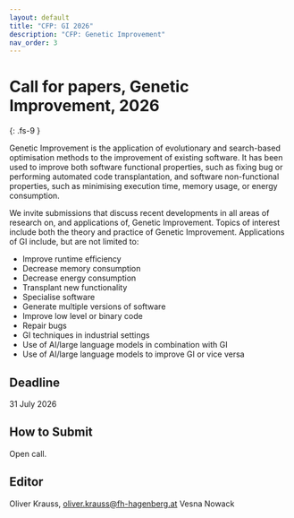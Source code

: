 ```yaml
---
layout: default
title: "CFP: GI 2026"
description: "CFP: Genetic Improvement"
nav_order: 3
---
```


# Call for papers, Genetic Improvement, 2026
{: .fs-9 }

Genetic Improvement is the application of evolutionary and search-based optimisation methods to the improvement of existing software. It has been used to improve both software functional properties, such as fixing bug or performing automated code transplantation, and software non-functional properties, such as minimising execution time, memory usage, or energy consumption.

We invite submissions that discuss recent developments in all areas of research on, and applications of, Genetic Improvement. 
Topics of interest include both the theory and practice of Genetic Improvement. Applications of GI include, but are not limited to:

- Improve runtime efficiency
- Decrease memory consumption
- Decrease energy consumption
- Transplant new functionality
- Specialise software
- Generate multiple versions of software
- Improve low level or binary code
- Repair bugs
- GI techniques in industrial settings
- Use of AI/large language models in combination with GI
- Use of AI/large language models to improve GI or vice versa

## Deadline

31 July 2026

## How to Submit

Open call.


## Editor

Oliver Krauss, oliver.krauss@fh-hagenberg.at
Vesna Nowack
